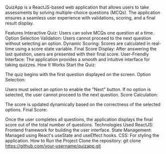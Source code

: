 QuizApp is a ReactJS-based web application that allows users to take assessments by solving multiple-choice questions (MCQs). The application ensures a seamless user experience with validations, scoring, and a final result display.

Features
Interactive Quiz: Users can solve MCQs one question at a time.
Option Selection Validation: Users cannot proceed to the next question without selecting an option.
Dynamic Scoring: Scores are calculated in real-time using a score state variable.
Final Score Display: After answering the last question, users are presented with their final score.
User-Friendly Interface: The application provides a smooth and intuitive interface for taking quizzes.
How It Works
Start the Quiz:

The quiz begins with the first question displayed on the screen.
Option Selection:

Users must select an option to enable the "Next" button.
If no option is selected, the user cannot proceed to the next question.
Score Calculation:

The score is updated dynamically based on the correctness of the selected options.
Final Score:

Once the user completes all questions, the application displays the final score out of the total number of questions.
Technologies Used
ReactJS: Frontend framework for building the user interface.
State Management: Managed using React's useState and useEffect hooks.
CSS: For styling the application.
How to Run the Project
Clone the repository:
git clone https://github.com/your-username/quizapp.git


